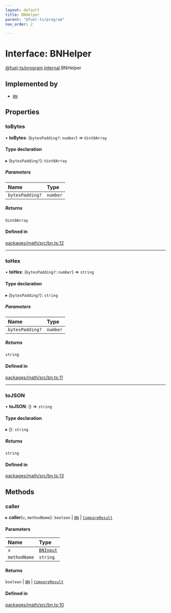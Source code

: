 ```yaml
---
layout: default
title: BNHelper
parent: "@fuel-ts/program"
nav_order: 2

---
```


# Interface: BNHelper

[@fuel-ts/program](../index.md).[internal](../namespaces/internal.md).BNHelper

## Implemented by

- [`BN`](../classes/internal-BN.md)

## Properties

### toBytes

• **toBytes**: (`bytesPadding?`: `number`) => `Uint8Array`

#### Type declaration

▸ (`bytesPadding?`): `Uint8Array`

##### Parameters

| Name | Type |
| :------ | :------ |
| `bytesPadding?` | `number` |

##### Returns

`Uint8Array`

#### Defined in

[packages/math/src/bn.ts:12](https://github.com/FuelLabs/fuels-ts/blob/master/packages/math/src/bn.ts#L12)

___

### toHex

• **toHex**: (`bytesPadding?`: `number`) => `string`

#### Type declaration

▸ (`bytesPadding?`): `string`

##### Parameters

| Name | Type |
| :------ | :------ |
| `bytesPadding?` | `number` |

##### Returns

`string`

#### Defined in

[packages/math/src/bn.ts:11](https://github.com/FuelLabs/fuels-ts/blob/master/packages/math/src/bn.ts#L11)

___

### toJSON

• **toJSON**: () => `string`

#### Type declaration

▸ (): `string`

##### Returns

`string`

#### Defined in

[packages/math/src/bn.ts:13](https://github.com/FuelLabs/fuels-ts/blob/master/packages/math/src/bn.ts#L13)

## Methods

### caller

▸ **caller**(`v`, `methodName`): `boolean` \| [`BN`](../classes/internal-BN.md) \| [`CompareResult`](../namespaces/internal.md#compareresult)

#### Parameters

| Name | Type |
| :------ | :------ |
| `v` | [`BNInput`](../namespaces/internal.md#bninput) |
| `methodName` | `string` |

#### Returns

`boolean` \| [`BN`](../classes/internal-BN.md) \| [`CompareResult`](../namespaces/internal.md#compareresult)

#### Defined in

[packages/math/src/bn.ts:10](https://github.com/FuelLabs/fuels-ts/blob/master/packages/math/src/bn.ts#L10)
